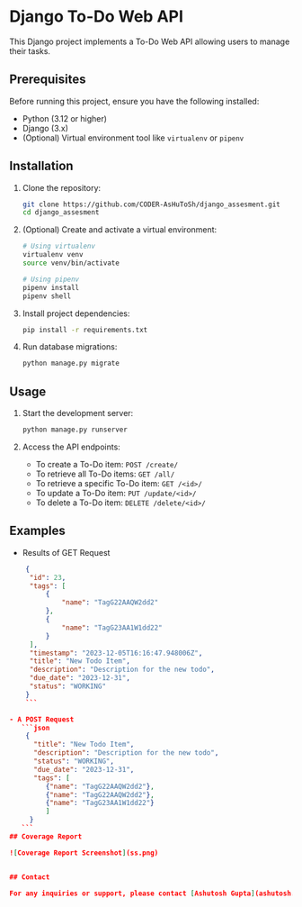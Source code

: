 # Django To-Do Web API

This Django project implements a To-Do Web API allowing users to manage their tasks.

## Prerequisites

Before running this project, ensure you have the following installed:

- Python (3.12 or higher)
- Django (3.x)
- (Optional) Virtual environment tool like `virtualenv` or `pipenv`

## Installation

1. Clone the repository:

   ```bash
   git clone https://github.com/CODER-AsHuToSh/django_assesment.git
   cd django_assesment
   ```

2. (Optional) Create and activate a virtual environment:

   ```bash
   # Using virtualenv
   virtualenv venv
   source venv/bin/activate

   # Using pipenv
   pipenv install
   pipenv shell
   ```

3. Install project dependencies:

   ```bash
   pip install -r requirements.txt
   ```

4. Run database migrations:

   ```bash
   python manage.py migrate
   ```

## Usage

1. Start the development server:

   ```bash
   python manage.py runserver
   ```

2. Access the API endpoints:

   - To create a To-Do item: `POST /create/`
   - To retrieve all To-Do items: `GET /all/`
   - To retrieve a specific To-Do item: `GET /<id>/`
   - To update a To-Do item: `PUT /update/<id>/`
   - To delete a To-Do item: `DELETE /delete/<id>/`


## Examples 
   - Results of GET Request
   ```json
       {
        "id": 23,
        "tags": [
            {
                "name": "TagG22AAQW2dd2"
            },
            {
                "name": "TagG23AA1W1dd22"
            }
        ],
        "timestamp": "2023-12-05T16:16:47.948006Z",
        "title": "New Todo Item",
        "description": "Description for the new todo",
        "due_date": "2023-12-31",
        "status": "WORKING"
       }
       ```
   
   - A POST Request
      ```json
       {
         "title": "New Todo Item",
         "description": "Description for the new todo",
         "status": "WORKING",
         "due_date": "2023-12-31",
         "tags": [
            {"name": "TagG22AAQW2dd2"},
            {"name": "TagG22AAQW2dd2"},
            {"name": "TagG23AA1W1dd22"}
            ]
        }
      ```
## Coverage Report

![Coverage Report Screenshot](ss.png)


## Contact

For any inquiries or support, please contact [Ashutosh Gupta](ashutosh.gupta.civ20@iitbhu.ac.in).
